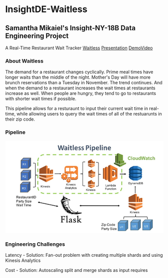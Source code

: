 # InsightDE-Waitless
## Samantha Mikaiel's Insight-NY-18B Data Engineering Project

A Real-Time Restaurant Wait Tracker 
[Waitless](http:/waitless.site)
[Presentation](https://www.slideshare.net/SamanthaMikaiel/samantha-mikaiel-de-ny-18b-waitless)
[DemoVideo](https://www.youtube.com/watch?v=to9YMzezwqk&feature=youtu.be)

### About Waitless
The demand for a restaurant changes cyclically. Prime meal times have longer waits than the middle of the night. Mother's Day will have more brunch reservations than a Tuesday in November. The trend continues. And when the demand to a restaurant increases the wait times at restaurants increase as well. When people are hungry, they tend to go to restaurants with shorter wait times if possible.

This pipeline allows for a resturaunt to input their current wait time in real-time, while allowing users to query the wait times of all of the restuarunts in their zip code.

### Pipeline
![alt text](https://github.com/samanthamikaiel/InsightDE-Waitless/blob/master/Pipeline.jpg?raw=true)

### Engineering Challenges
Latency - 
  Solution: Fan-out problem with creating multiple shards and using Kinesis Analytics
  
Cost - 
  Solution: Autoscaling split and merge shards as input requires
